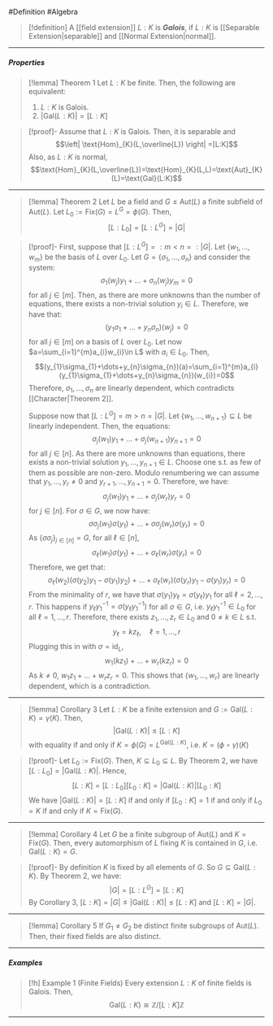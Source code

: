 #Definition #Algebra 

> [!definition]
> A [[field extension]] $L:K$ is ***Galois***, if $L:K$ is [[Separable Extension|separable]] and [[Normal Extension|normal]].
---
##### Properties
> [!lemma] Theorem 1
> Let $L:K$ be finite. Then, the following are equivalent:
> 1. $L:K$ is Galois.
> 2. $\left| \text{Gal}(L:K) \right|=[L:K]$

> [!proof]-
> Assume that $L:K$ is Galois. Then, it is separable and $$\left| \text{Hom}_{K}(L,\overline{L}) \right| =[L:K]$$Also, as $L:K$ is normal, $$\text{Hom}_{K}(L,\overline{L})=\text{Hom}_{K}(L,L)=\text{Aut}_{K}(L)=\text{Gal}(L:K)$$
---
> [!lemma] Theorem 2
> Let $L$ be a field and $G\leq \text{Aut}(L)$ a finite subfield of $\text{Aut}(L)$. Let $L_{0}:=\text{Fix}(G)=L^G=\phi(G)$. Then, $$[L:L_{0}]=[L:L^G]=\left| G \right| $$

> [!proof]-
> First, suppose that $[L:L^G]=:m<n=:\left| G \right|$. Let $\{ w_{1},\dots,w_{m} \}$ be the basis of $L$ over $L_{0}$. Let $G=\{ \sigma_{1},\dots,\sigma_{n} \}$ and consider the system: $$\sigma_{1}(w_{j})y_{1}+\dots+\sigma_{n}(w_{j})y_{m}=0$$for all $j\in [m]$. Then, as there are more unknowns than the number of equations, there exists a non-trivial solution $y_{i}\in L$. Therefore, we have that: $$(y_{1}\sigma_{1}+\dots+y_{n}\sigma_{n})(w_{j})=0$$for all $j\in[m]$ on a basis of $L$ over $L_{0}$. Let now $a=\sum_{i=1}^{m}a_{i}w_{i}\in L$ with $a_{i}\in L_{0}$. Then, $$(y_{1}\sigma_{1}+\dots+y_{n}\sigma_{n})(a)=\sum_{i=1}^{m}a_{i}(y_{1}\sigma_{1}+\dots+y_{n}\sigma_{n})(w_{i})=0$$Therefore, $\sigma_{1},\dots,\sigma_{n}$ are linearly dependent, which contradicts [[Character|Theorem 2]].
> 
> Suppose now that $[L:L^G]=m>n=\left| G \right|$. Let $\{ w_{1},\dots,w_{n+1} \}\subseteq L$ be linearly independent. Then, the equations: $$\sigma_{j}(w_{1})y_{1}+\dots+\sigma_{j}(w_{n+1})y_{n+1}=0$$for all $j\in[n]$. As there are more unknowns than equations, there exists a non-trivial solution $y_{1},\dots,y_{n+1}\in L$. Choose one s.t. as few of them as possible are non-zero. Modulo renumbering we can assume that $y_{1},\dots,y_{r}\neq 0$ and $y_{r+1},\dots,y_{n+1}=0$. Therefore, we have: $$\sigma_{j}(w_{1})y_{1}+\dots+\sigma_{j}(w_{r})y_{r}=0$$for $j\in[n]$. For $\sigma\in G$, we now have: $$\sigma\sigma_{j}(w_{1})\sigma(y_{1})+\dots+\sigma\sigma_{j}(w_{r})\sigma(y_{r})=0$$As $\{ \sigma\sigma_{j} \}_{j\in[n]}=G$, for all $\ell\in[n]$,$$\sigma_{\ell}(w_{1})\sigma(y_{1})+\dots+\sigma_{\ell}(w_{r})\sigma(y_{r})=0$$Therefore, we get that: $$\sigma_{\ell}(w_{2})(\sigma(y_{2})y_{1}-\sigma(y_{1})y_{2})+\dots+\sigma_{\ell}(w_{r})(\sigma(y_{r})y_{1}-\sigma(y_{1})y_{r})=0$$From the minimality of $r$, we have that $\sigma(y_{1})y_{\ell}=\sigma(y_{\ell})y_{1}$ for all $\ell=2,\dots,r$. This happens if $y_{\ell}y_{1}^{-1}=\sigma(y_{\ell}y_{1}^{-1})$ for all $\sigma\in G$, i.e. $y_{\ell}y_{1}^{-1}\in L_{0}$ for all $\ell=1,\dots,r$. Therefore, there exists $z_{1},\dots,z_{r}\in L_{0}$ and $0\neq k\in L$ s.t. $$y_{\ell}=kz_{\ell}, \quad \ell=1,\dots,r$$Plugging this in with $\sigma=\text{id}_{L}$, $$w_{1}(kz_{1})+\dots+w_{r}(kz_{r})=0$$As $k\neq 0$, $w_{1}z_{1}+\dots+w_{r}z_{r}=0$. This shows that $\{ w_{1},\dots,w_{r} \}$ are linearly dependent, which is a contradiction.
---
> [!lemma] Corollary 3
> Let $L:K$ be a finite extension and $G:=\text{Gal}(L:K)=\gamma(K)$. Then, $$\left| \text{Gal}(L:K) \right|\leq[L:K] $$with equality if and only if $K=\phi(G)=L^{\text{Gal}(L:K)}$, i.e. $K=(\phi \circ\gamma)(K)$

> [!proof]-
> Let $L_{0}:=\text{Fix}(G)$. Then, $K\subseteq L_{0}\subseteq L$. By Theorem 2, we have $[L:L_{0}]=\left| \text{Gal}(L:K) \right|$. Hence, $$[L:K]=[L:L_{0}][L_{0}:K]=\left| \text{Gal}(L:K) \right| [L_{0}:K]$$We have $\left| \text{Gal}(L:K) \right|=[L:K]$ if and only if $[L_{0}:K]=1$ if and only if $L_{0}=K$ if and only if $K=\text{Fix}(G)$. 
---
> [!lemma] Corollary 4
> Let $G$ be a finite subgroup of $\text{Aut}(L)$ and $K=\text{Fix}(G)$. Then, every automorphism of $L$ fixing $K$ is contained in $G$, i.e. $\text{Gal}(L:K)=G$.

> [!proof]-
> By definition $K$ is fixed by all elements of $G$. So $G\subseteq \text{Gal}(L:K)$. By Theorem 2, we have: $$\left| G \right| =[L:L^G]=[L:K]$$By Corollary 3, $[L:K]= \left| G \right|\leq \left| \text{Gal}(L:K) \right|\leq[L:K]$ and $[L:K]=\left| G \right|$.
---
> [!lemma] Corollary 5
> If $G_{1}\neq G_{2}$ be distinct finite subgroups of $\text{Aut}(L)$. Then, their fixed fields are also distinct. 
---
##### Examples
> [!h] Example 1 (Finite Fields)
> Every extension $L:K$ of finite fields is Galois. Then, $$\text{Gal}(L:K)\cong \mathbb{Z} / {[L:K]\mathbb{Z}}$$
---
